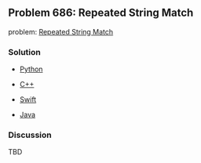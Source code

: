 ## Problem 686: Repeated String Match

problem: [Repeated String Match](https://leetcode.com/problems/repeated-string-match/)

### Solution

- [Python](../python/problem686.py)

- [C++](../cpp/problem686.cpp)

- [Swift](../swift/problem686.swift)

- [Java](../java/problem686.java)

### Discussion

TBD

